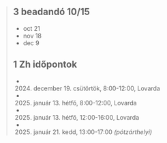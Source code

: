 >## 3 beadandó 10/15
>- oct 21
>- nov 18
>- dec 9
>## 1 Zh időpontok
>- 2024. december 19. csütörtök, 8:00-12:00, Lovarda
>- 2025. január 13. hétfő, 8:00-12:00, Lovarda
>- 2025. január 13. hétfő, 12:00-16:00, Lovarda
>- 2025. január 21. kedd, 13:00-17:00 _(pótzárthelyi)_